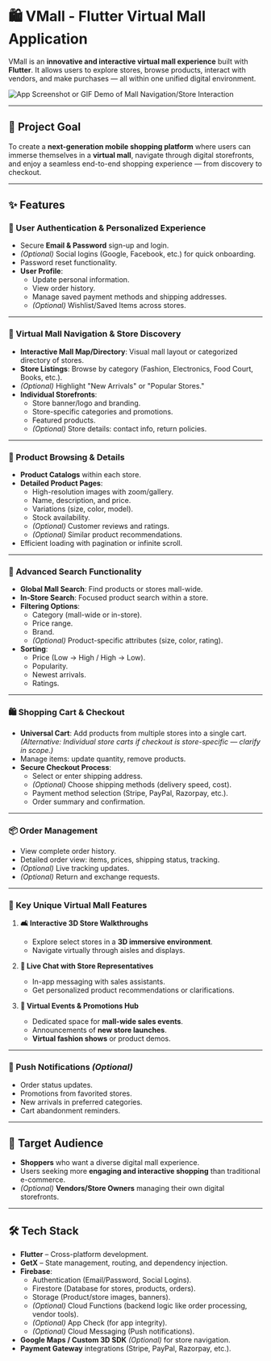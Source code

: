 # 🛍️ VMall - Flutter Virtual Mall Application

VMall is an **innovative and interactive virtual mall experience** built with **Flutter**. It allows users to explore stores, browse products, interact with vendors, and make purchases — all within one unified digital environment.  

![App Screenshot or GIF Demo of Mall Navigation/Store Interaction](./assets/demo.gif)

---

## 🎯 Project Goal
To create a **next-generation mobile shopping platform** where users can immerse themselves in a **virtual mall**, navigate through digital storefronts, and enjoy a seamless end-to-end shopping experience — from discovery to checkout.

---

## ✨ Features

### 🔐 User Authentication & Personalized Experience
- Secure **Email & Password** sign-up and login.  
- *(Optional)* Social logins (Google, Facebook, etc.) for quick onboarding.  
- Password reset functionality.  
- **User Profile**:  
  - Update personal information.  
  - View order history.  
  - Manage saved payment methods and shipping addresses.  
  - *(Optional)* Wishlist/Saved Items across stores.  

---

### 🏬 Virtual Mall Navigation & Store Discovery
- **Interactive Mall Map/Directory**: Visual mall layout or categorized directory of stores.  
- **Store Listings**: Browse by category (Fashion, Electronics, Food Court, Books, etc.).  
- *(Optional)* Highlight "New Arrivals" or "Popular Stores."  
- **Individual Storefronts**:  
  - Store banner/logo and branding.  
  - Store-specific categories and promotions.  
  - Featured products.  
  - *(Optional)* Store details: contact info, return policies.  

---

### 🛒 Product Browsing & Details
- **Product Catalogs** within each store.  
- **Detailed Product Pages**:  
  - High-resolution images with zoom/gallery.  
  - Name, description, and price.  
  - Variations (size, color, model).  
  - Stock availability.  
  - *(Optional)* Customer reviews and ratings.  
  - *(Optional)* Similar product recommendations.  
- Efficient loading with pagination or infinite scroll.  

---

### 🔎 Advanced Search Functionality
- **Global Mall Search**: Find products or stores mall-wide.  
- **In-Store Search**: Focused product search within a store.  
- **Filtering Options**:  
  - Category (mall-wide or in-store).  
  - Price range.  
  - Brand.  
  - *(Optional)* Product-specific attributes (size, color, rating).  
- **Sorting**:  
  - Price (Low → High / High → Low).  
  - Popularity.  
  - Newest arrivals.  
  - Ratings.  

---

### 🛍️ Shopping Cart & Checkout
- **Universal Cart**: Add products from multiple stores into a single cart.  
  *(Alternative: Individual store carts if checkout is store-specific — clarify in scope.)*  
- Manage items: update quantity, remove products.  
- **Secure Checkout Process**:  
  - Select or enter shipping address.  
  - *(Optional)* Choose shipping methods (delivery speed, cost).  
  - Payment method selection (Stripe, PayPal, Razorpay, etc.).  
  - Order summary and confirmation.  

---

### 📦 Order Management
- View complete order history.  
- Detailed order view: items, prices, shipping status, tracking.  
- *(Optional)* Live tracking updates.  
- *(Optional)* Return and exchange requests.  

---

### 🌟 Key Unique Virtual Mall Features
1. **🛋️ Interactive 3D Store Walkthroughs**  
   - Explore select stores in a **3D immersive environment**.  
   - Navigate virtually through aisles and displays.  

2. **💬 Live Chat with Store Representatives**  
   - In-app messaging with sales assistants.  
   - Get personalized product recommendations or clarifications.  

3. **🎉 Virtual Events & Promotions Hub**  
   - Dedicated space for **mall-wide sales events**.  
   - Announcements of **new store launches**.  
   - **Virtual fashion shows** or product demos.  

---

### 🔔 Push Notifications *(Optional)*
- Order status updates.  
- Promotions from favorited stores.  
- New arrivals in preferred categories.  
- Cart abandonment reminders.  

---

## 👥 Target Audience
- **Shoppers** who want a diverse digital mall experience.  
- Users seeking more **engaging and interactive shopping** than traditional e-commerce.  
- *(Optional)* **Vendors/Store Owners** managing their own digital storefronts.  

---

## 🛠️ Tech Stack
- **Flutter** – Cross-platform development.  
- **GetX** – State management, routing, and dependency injection.  
- **Firebase**:  
  - Authentication (Email/Password, Social Logins).  
  - Firestore (Database for stores, products, orders).  
  - Storage (Product/store images, banners).  
  - *(Optional)* Cloud Functions (backend logic like order processing, vendor tools).  
  - *(Optional)* App Check (for app integrity).  
  - *(Optional)* Cloud Messaging (Push notifications).  
- **Google Maps / Custom 3D SDK** *(Optional)* for store navigation.  
- **Payment Gateway** integrations (Stripe, PayPal, Razorpay, etc.).  
